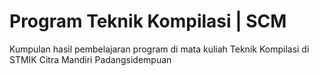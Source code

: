 # Program Teknik Kompilasi | SCM

Kumpulan hasil pembelajaran program di mata kuliah Teknik Kompilasi di STMIK Citra Mandiri Padangsidempuan
